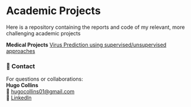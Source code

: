 # Academic Projects
Here is a repository containing the reports and code of my relevant, more challenging academic projects

**Medical Projects**
[Virus Prediction using supervised/unsupervised approaches](AcademicProjects/MSc/Virus%20Detection%20using%20Classification,%20Regresssion%20and%20Unsupervised%20Approaches/)




### 📎 Contact

For questions or collaborations:  
**Hugo Collins**  
📧 hugocollins01@gmail.com  
🔗 [LinkedIn](https://your-linkedin.com)
